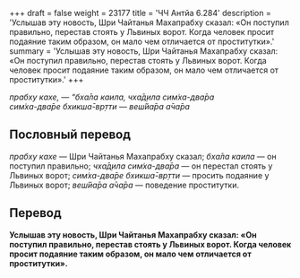 +++
draft = false
weight = 23177
title = 'ЧЧ Антйа 6.284'
description = 'Услышав эту новость, Шри Чайтанья Махапрабху сказал: «Он поступил правильно, перестав стоять у Львиных ворот. Когда человек просит подаяние таким образом, он мало чем отличается от проститутки».'
summary = 'Услышав эту новость, Шри Чайтанья Махапрабху сказал: «Он поступил правильно, перестав стоять у Львиных ворот. Когда человек просит подаяние таким образом, он мало чем отличается от проститутки».'
+++

_прабху кахе,_ — _“бха̄ла каила,_ _чха̄д̣ила сим̇ха-два̄ра  
сим̇ха-два̄ре бхикша̄-вр̣тти_ — _веш́йа̄ра а̄ча̄ра_

## Пословный перевод

_прабху_ _кахе_ — Шри Чайтанья Махапрабху сказал; _бха̄ла_ _каила_ — он поступил правильно; _чха̄д̣ила_ _сим̇ха_\-_два̄ра_ — он перестал стоять у Львиных ворот; _сим̇ха_\-_два̄ре_ _бхикша̄_\-_вр̣тти_ — просить подаяние у Львиных ворот; _веш́йа̄ра_ _а̄ча̄ра_ — поведение проститутки.

## Перевод

**Услышав эту новость, Шри Чайтанья Махапрабху сказал: «Он поступил правильно, перестав стоять у Львиных ворот. Когда человек просит подаяние таким образом, он мало чем отличается от проститутки».**
